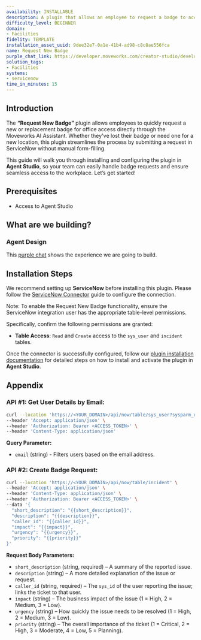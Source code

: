 ```yaml
---
availability: INSTALLABLE
description: A plugin that allows an employee to request a badge to access the office.
difficulty_level: BEGINNER
domain:
- Facilities
fidelity: TEMPLATE
installation_asset_uuid: 9dee32e7-0a1e-41b4-ad98-c8c8ae556fca
name: Request New Badge
purple_chat_link: https://developer.moveworks.com/creator-studio/developer-tools/purple-chat/?conversation=%7B%22startTimestamp%22%3A%2211%3A43+AM%22%2C%22messages%22%3A%5B%7B%22role%22%3A%22user%22%2C%22parts%22%3A%5B%7B%22richText%22%3A%22I+lost+my+badge+and+need+access+to+the+SF+office.%22%7D%5D%7D%2C%7B%22role%22%3A%22assistant%22%2C%22parts%22%3A%5B%7B%22richText%22%3A%22I+understand+you%27ve+lost+your+badge+and+need+access+to+the+SF+office.+Would+you+like+me+to+file+a+ticket+for+a+new+badge%3F%22%7D%5D%7D%2C%7B%22role%22%3A%22user%22%2C%22parts%22%3A%5B%7B%22richText%22%3A%22Yes%2C+please+do+that.%22%7D%5D%7D%2C%7B%22role%22%3A%22assistant%22%2C%22parts%22%3A%5B%7B%22reasoningSteps%22%3A%5B%7B%22status%22%3A%22success%22%2C%22richText%22%3A%22%3Cp%3E%E2%9C%85+Working+on+%3Cb%3ELost+Badge+And+Need+SF+Office+Access%3C%2Fb%3E%3Cbr%3E%E2%8F%B3+Calling+Plugin+%3Cb%3ERequest+New+Badge%3C%2Fb%3E%3C%2Fp%3E%22%7D%5D%7D%2C%7B%22richText%22%3A%22I%27ve+submitted+a+ticket+for+your+lost+badge.+You%27ll+receive+a+notification+once+your+new+badge+is+ready+for+pickup.+Is+there+anything+else+I+can+help+with%3F%22%7D%5D%7D%5D%7D
solution_tags:
- Facilities
systems:
- servicenow
time_in_minutes: 15
---
```


## **Introduction**

The **“Request New Badge”** plugin allows employees to quickly request a new or replacement badge for office access directly through the Moveworks AI Assistant. Whether they've lost their badge or need one for a new location, this plugin streamlines the process by submitting a request in ServiceNow without manual form-filling.

This guide will walk you through installing and configuring the plugin in **Agent Studio**, so your team can easily handle badge requests and ensure seamless access to the workplace. Let’s get started!

## **Prerequisites**

- Access to Agent Studio

## **What are we building?**

### **Agent Design**

This [purple chat](https://developer.moveworks.com/creator-studio/developer-tools/purple-chat?conversation=%7B%22startTimestamp%22%3A%2211%3A43+AM%22%2C%22messages%22%3A%5B%7B%22role%22%3A%22user%22%2C%22parts%22%3A%5B%7B%22richText%22%3A%22I+lost+my+badge+and+need+access+to+the+SF+office.%22%7D%5D%7D%2C%7B%22role%22%3A%22assistant%22%2C%22parts%22%3A%5B%7B%22richText%22%3A%22I+understand+you%27ve+lost+your+badge+and+need+access+to+the+SF+office.+Would+you+like+me+to+file+a+ticket+for+a+new+badge%3F%22%7D%5D%7D%2C%7B%22role%22%3A%22user%22%2C%22parts%22%3A%5B%7B%22richText%22%3A%22Yes%2C+please+do+that.%22%7D%5D%7D%2C%7B%22role%22%3A%22assistant%22%2C%22parts%22%3A%5B%7B%22reasoningSteps%22%3A%5B%7B%22status%22%3A%22success%22%2C%22richText%22%3A%22%3Cp%3E%E2%9C%85+Working+on+%3Cb%3ELost+Badge+And+Need+SF+Office+Access%3C%2Fb%3E%3Cbr%3E%E2%8F%B3+Calling+Plugin+%3Cb%3ERequest+New+Badge%3C%2Fb%3E%3C%2Fp%3E%22%7D%5D%7D%2C%7B%22richText%22%3A%22I%27ve+submitted+a+ticket+for+your+lost+badge.+You%27ll+receive+a+notification+once+your+new+badge+is+ready+for+pickup.+Is+there+anything+else+I+can+help+with%3F%22%7D%5D%7D%5D%7D) shows the experience we are going to build.

## **Installation Steps**

We recommend setting up **ServiceNow** before installing this plugin. Please follow the [ServiceNow Connector](https://developer.moveworks.com/marketplace/package/?id=servicenow&hist=home%2Cbrws#how-to-implement) guide to configure the connection.

 Note: To enable the Request New Badge functionality, ensure the ServiceNow integration user has the appropriate table-level permissions.

Specifically, confirm the following permissions are granted:

- **Table Access**: `Read` and `Create` access to the `sys_user` and `incident` tables.

Once the connector is successfully configured, follow our [plugin installation documentation](https://help.moveworks.com/docs/ai-agent-marketplace-installation) for detailed steps on how to install and activate the plugin in **Agent Studio**.

## **Appendix**

### **API #1: Get User Details by Email:**

```bash
curl --location 'https://<YOUR_DOMAIN>/api/now/table/sys_user?sysparm_query=email={{email}}' \
--header 'Accept: application/json' \
--header 'Authorization: Bearer <ACCESS_TOKEN>' \
--header 'Content-Type: application/json'
```

**Query Parameter:**

- `email` (string) - Filters users based on the email address.

### **API #2: Create Badge Request:**

```bash
curl --location 'https://<YOUR_DOMAIN>/api/now/table/incident' \
--header 'Accept: application/json' \
--header 'Content-Type: application/json' \
--header 'Authorization: Bearer <ACCESS_TOKEN>' \
--data '{
  "short_description": "{{short_description}}",
  "description": "{{description}}",
  "caller_id": "{{caller_id}}",
  "impact": "{{impact}}",
  "urgency": "{{urgency}}",
  "priority": "{{priority}}"
}'

```

**Request Body Parameters:**

- `short_description` (string, required) – A summary of the reported issue.
- `description` (string) – A more detailed explanation of the issue or request.
- `caller_id` (string, required) – The `sys_id` of the user reporting the issue; links the ticket to that user.
- `impact` (string) – The business impact of the issue (1 = High, 2 = Medium, 3 = Low).
- `urgency` (string) – How quickly the issue needs to be resolved (1 = High, 2 = Medium, 3 = Low).
- `priority` (string) – The overall importance of the ticket (1 = Critical, 2 = High, 3 = Moderate, 4 = Low, 5 = Planning).